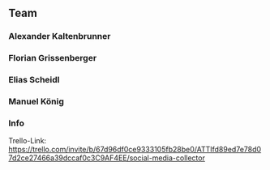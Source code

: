 ## Team
### Alexander Kaltenbrunner
### Florian Grissenberger
### Elias Scheidl
### Manuel König

### Info
Trello-Link: https://trello.com/invite/b/67d96df0ce9333105fb28be0/ATTIfd89ed7e78d07d2ce27466a39dccaf0c3C9AF4EE/social-media-collector
